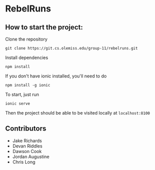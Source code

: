 # RebelRuns

## How to start the project:
Clone the repository
```
git clone https://git.cs.olemiss.edu/group-11/rebelruns.git
```

Install dependencies
```
npm install
```

If you don't have ionic installed, you'll need to do
```
npm install -g ionic
```

To start, just run
```
ionic serve
```

Then the project should be able to be visited locally at
`localhost:8100`

## Contributors

- Jake Richards
- Devan Riddles
- Dawson Cook
- Jordan Augustine
- Chris Long